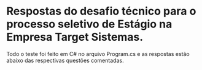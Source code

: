 # Respostas do desafio técnico para o processo seletivo de Estágio na Empresa Target Sistemas.

<p> Todo o teste foi feito em C# no arquivo Program.cs e as respostas estão abaixo das respectivas questões comentadas. </p>
